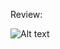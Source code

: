
Review: 

<img
  src="https://i.imgur.com/HysdKSS.jpg"
  alt="Alt text"
  title="Optional title"
  style="display: inline-block; margin: 0 auto; max-width: 300px">
